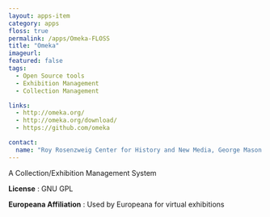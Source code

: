 ```yaml
---
layout: apps-item
category: apps
floss: true
permalink: /apps/Omeka-FLOSS
title: "Omeka"
imageurl:
featured: false
tags:
  - Open Source tools
  - Exhibition Management
  - Collection Management

links:
  - http://omeka.org/
  - http://omeka.org/download/
  - https://github.com/omeka

contact: 
  name: "Roy Rosenzweig Center for History and New Media, George Mason University"
---
```


A Collection/Exhibition Management System

**License** : GNU GPL

**Europeana Affiliation** : Used by Europeana for virtual exhibitions